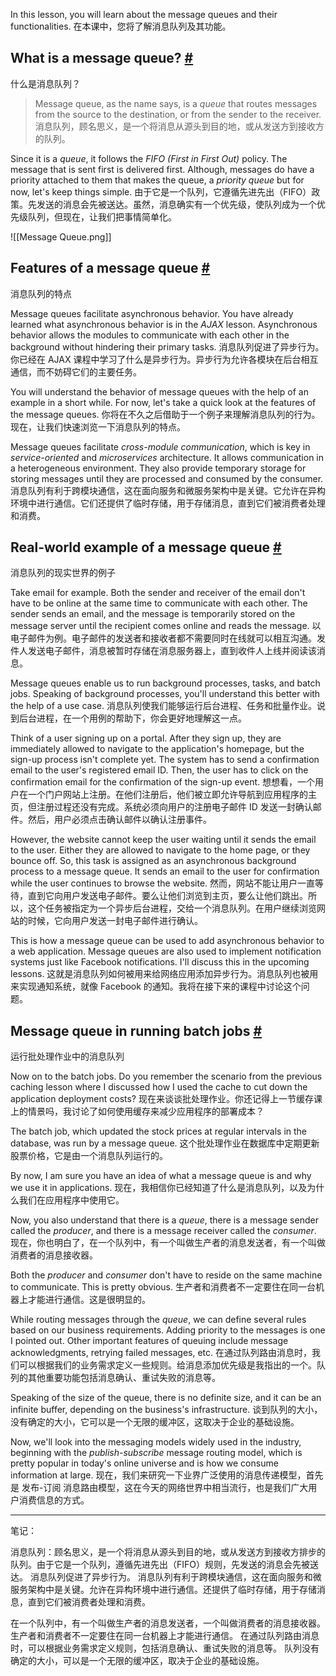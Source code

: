 In this lesson, you will learn about the message queues and their functionalities.
在本课中，您将了解消息队列及其功能。

## What is a message queue? [#](https://www.educative.io/courses/web-application-software-architecture-101/m7AOo5JkW90#What-is-a-message-queue?)
什么是消息队列？
> Message queue, as the name says, is a _queue_ that routes messages from the source to the destination, or from the sender to the receiver.
> 消息队列，顾名思义，是一个将消息从源头到目的地，或从发送方到接收方的队列。

Since it is a _queue_, it follows the _FIFO (First in First Out)_ policy. The message that is sent first is delivered first. Although, messages do have a priority attached to them that makes the queue, a _priority queue_ but for now, let's keep things simple.
由于它是一个队列，它遵循先进先出（FIFO）政策。先发送的消息会先被送达。虽然，消息确实有一个优先级，使队列成为一个优先级队列，但现在，让我们把事情简单化。

![[Message Queue.png]]

## Features of a message queue [#](https://www.educative.io/courses/web-application-software-architecture-101/m7AOo5JkW90#Features-of-a-message-queue)
消息队列的特点

Message queues facilitate asynchronous behavior. You have already learned what asynchronous behavior is in the _AJAX_ lesson. Asynchronous behavior allows the modules to communicate with each other in the background without hindering their primary tasks.
消息队列促进了异步行为。你已经在 AJAX 课程中学习了什么是异步行为。异步行为允许各模块在后台相互通信，而不妨碍它们的主要任务。

You will understand the behavior of message queues with the help of an example in a short while. For now, let's take a quick look at the features of the message queues.
你将在不久之后借助于一个例子来理解消息队列的行为。现在，让我们快速浏览一下消息队列的特点。

Message queues facilitate _cross-module communication_, which is key in _service-oriented_ and _microservices_ architecture. It allows communication in a heterogeneous environment. They also provide temporary storage for storing messages until they are processed and consumed by the consumer.
消息队列有利于跨模块通信，这在面向服务和微服务架构中是关键。它允许在异构环境中进行通信。它们还提供了临时存储，用于存储消息，直到它们被消费者处理和消费。

## Real-world example of a message queue [#](https://www.educative.io/courses/web-application-software-architecture-101/m7AOo5JkW90#Real-world-example-of-a-message-queue)
消息队列的现实世界的例子

Take email for example. Both the sender and receiver of the email don't have to be online at the same time to communicate with each other. The sender sends an email, and the message is temporarily stored on the message server until the recipient comes online and reads the message.
以电子邮件为例。电子邮件的发送者和接收者都不需要同时在线就可以相互沟通。发件人发送电子邮件，消息被暂时存储在消息服务器上，直到收件人上线并阅读该消息。

Message queues enable us to run background processes, tasks, and batch jobs. Speaking of background processes, you'll understand this better with the help of a use case.
消息队列使我们能够运行后台进程、任务和批量作业。说到后台进程，在一个用例的帮助下，你会更好地理解这一点。

Think of a user signing up on a portal. After they sign up, they are immediately allowed to navigate to the application's homepage, but the sign-up process isn't complete yet. The system has to send a confirmation email to the user's registered email ID. Then, the user has to click on the confirmation email for the confirmation of the sign-up event.
想想看，一个用户在一个门户网站上注册。在他们注册后，他们被立即允许导航到应用程序的主页，但注册过程还没有完成。系统必须向用户的注册电子邮件 ID 发送一封确认邮件。然后，用户必须点击确认邮件以确认注册事件。

However, the website cannot keep the user waiting until it sends the email to the user. Either they are allowed to navigate to the home page, or they bounce off. So, this task is assigned as an asynchronous background process to a message queue. It sends an email to the user for confirmation while the user continues to browse the website.
然而，网站不能让用户一直等待，直到它向用户发送电子邮件。要么让他们浏览到主页，要么让他们跳出。所以，这个任务被指定为一个异步后台进程，交给一个消息队列。在用户继续浏览网站的时候，它向用户发送一封电子邮件进行确认。

This is how a message queue can be used to add asynchronous behavior to a web application. Message queues are also used to implement notification systems just like Facebook notifications. I'll discuss this in the upcoming lessons.
这就是消息队列如何被用来给网络应用添加异步行为。消息队列也被用来实现通知系统，就像 Facebook 的通知。我将在接下来的课程中讨论这个问题。

## Message queue in running batch jobs [#](https://www.educative.io/courses/web-application-software-architecture-101/m7AOo5JkW90#Message-queue-in-running-batch-jobs)
运行批处理作业中的消息队列

Now on to the batch jobs. Do you remember the scenario from the previous caching lesson where I discussed how I used the cache to cut down the application deployment costs?
现在来谈谈批处理作业。你还记得上一节缓存课上的情景吗，我讨论了如何使用缓存来减少应用程序的部署成本？

The batch job, which updated the stock prices at regular intervals in the database, was run by a message queue.
这个批处理作业在数据库中定期更新股票价格，它是由一个消息队列运行的。

By now, I am sure you have an idea of what a message queue is and why we use it in applications.
现在，我相信你已经知道了什么是消息队列，以及为什么我们在应用程序中使用它。

Now, you also understand that there is a _queue_, there is a message sender called the _producer_, and there is a message receiver called the _consumer_.
现在，你也明白了，在一个队列中，有一个叫做生产者的消息发送者，有一个叫做消费者的消息接收器。

Both the _producer_ and _consumer_ don't have to reside on the same machine to communicate. This is pretty obvious.
生产者和消费者不一定要住在同一台机器上才能进行通信。这是很明显的。

While routing messages through the _queue_, we can define several rules based on our business requirements. Adding priority to the messages is one I pointed out. Other important features of queuing include message acknowledgments, retrying failed messages, etc.
在通过队列路由消息时，我们可以根据我们的业务需求定义一些规则。给消息添加优先级是我指出的一个。队列的其他重要功能包括消息确认、重试失败的消息等。

Speaking of the size of the queue, there is no definite size, and it can be an infinite buffer, depending on the business's infrastructure.
谈到队列的大小，没有确定的大小，它可以是一个无限的缓冲区，这取决于企业的基础设施。

Now, we'll look into the messaging models widely used in the industry, beginning with the _publish-subscribe_ message routing model, which is pretty popular in today's online universe and is how we consume information at large.
现在，我们来研究一下业界广泛使用的消息传递模型，首先是 发布-订阅 消息路由模型，这在今天的网络世界中相当流行，也是我们广大用户消费信息的方式。

---

笔记：

消息队列：顾名思义，是一个将消息从源头到目的地，或从发送方到接收方排步的队列。由于它是一个队列，遵循先进先出（FIFO）规则，先发送的消息会先被送达。
消息队列促进了异步行为。
消息队列有利于跨模块通信，这在面向服务和微服务架构中是关键。允许在异构环境中进行通信。还提供了临时存储，用于存储消息，直到它们被消费者处理和消费。

在一个队列中，有一个叫做生产者的消息发送者，一个叫做消费者的消息接收器。
生产者和消费者不一定要住在同一台机器上才能进行通信。
在通过队列路由消息时，可以根据业务需求定义规则，包括消息确认、重试失败的消息等。
队列没有确定的大小，可以是一个无限的缓冲区，取决于企业的基础设施。
